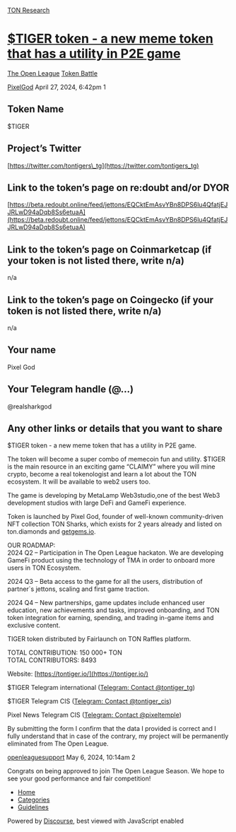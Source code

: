 [TON Research](/)

# [$TIGER token - a new meme token that has a utility in P2E game](/t/tiger-token-a-new-meme-token-that-has-a-utility-in-p2e-game/14287)

[The Open League](/c/the-open-league/token-leaderboard/57)  [Token Battle](/c/the-open-league/token-leaderboard/57) 

    

[PixelGod](https://tonresear.ch/u/PixelGod)  April 27, 2024, 6:42pm  1

## [](#token-name-1)Token Name

$TIGER

## [](#projects-twitter-2)Project’s Twitter

[https://twitter.com/tontigers\_tg](https://twitter.com/tontigers_tg)

## [](#link-to-the-tokens-page-on-redoubt-andor-dyor-3)Link to the token’s page on re:doubt and/or DYOR

[https://beta.redoubt.online/feed/jettons/EQCktEmAsvYBn8DPS6lu4QfatjEJJRLwD94aDqb8Ss6etuaA](https://beta.redoubt.online/feed/jettons/EQCktEmAsvYBn8DPS6lu4QfatjEJJRLwD94aDqb8Ss6etuaA)

## [](#link-to-the-tokens-page-on-coinmarketcap-if-your-token-is-not-listed-there-write-na-4)Link to the token’s page on Coinmarketcap (if your token is not listed there, write n/a)

n/a

## [](#link-to-the-tokens-page-on-coingecko-if-your-token-is-not-listed-there-write-na-5)Link to the token’s page on Coingecko (if your token is not listed there, write n/a)

n/a

## [](#your-name-6)Your name

Pixel God

## [](#your-telegram-handle-7)Your Telegram handle (@…)

@realsharkgod

## [](#any-other-links-or-details-that-you-want-to-share-8)Any other links or details that you want to share

$TIGER token - a new meme token that has a utility in P2E game.

The token will become a super combo of memecoin fun and utility. $TIGER is the main resource in an exciting game “CLAIMY” where you will mine crypto, become a real tokenologist and learn a lot about the TON ecosystem. It will be available to web2 users too.

The game is developing by MetaLamp Web3studio,one of the best Web3 development studios with large DeFi and GameFi experience.

Token is launched by Pixel God, founder of well-known community-driven NFT collection TON Sharks, which exists for 2 years already and listed on ton.diamonds and [getgems.io](http://getgems.io).

OUR ROADMAP:  
2024 Q2 – Participation in The Open League hackaton. We are developing GameFi product using the technology of TMA in order to onboard more users in TON Ecosystem.

2024 Q3 – Beta access to the game for all the users, distribution of partner\`s jettons, scaling and first game traction.

2024 Q4 – New partnerships, game updates include enhanced user education, new achievements and tasks, improved onboarding, and TON token integration for earning, spending, and trading in-game items and exclusive content.

TIGER token distributed by Fairlaunch on TON Raffles platform.

TOTAL CONTRIBUTION: 150 000+ TON  
TOTAL CONTRIBUTORS: 8493

Website: [https://tontiger.io/](https://tontiger.io/)

$TIGER Telegram international ([Telegram: Contact @tontiger\_tg](https://t.me/tontiger_tg))

$TIGER Telegram CIS ([Telegram: Contact @tontiger\_cis](https://t.me/tontiger_cis))

Pixel News Telegram CIS ([Telegram: Contact @pixeltemple](https://t.me/pixeltemple))

By submitting the form I confirm that the data I provided is correct and I fully understand that in case of the contrary, my project will be permanently eliminated from The Open League.

 

[openleaguesupport](https://tonresear.ch/u/openleaguesupport) May 6, 2024, 10:14am  2

Congrats on being approved to join The Open League Season. We hope to see your good performance and fair competition!

 

*   [Home](/)
*   [Categories](/categories)
*   [Guidelines](/guidelines)

Powered by [Discourse](https://www.discourse.org), best viewed with JavaScript enabled